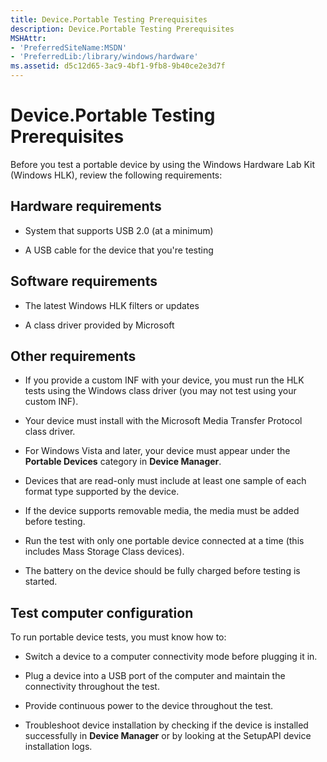 ```yaml
---
title: Device.Portable Testing Prerequisites
description: Device.Portable Testing Prerequisites
MSHAttr:
- 'PreferredSiteName:MSDN'
- 'PreferredLib:/library/windows/hardware'
ms.assetid: d5c12d65-3ac9-4bf1-9fb8-9b40ce2e3d7f
---
```


# Device.Portable Testing Prerequisites


Before you test a portable device by using the Windows Hardware Lab Kit (Windows HLK), review the following requirements:

## <span id="BKMK-HCK-Devfund-hR"></span><span id="bkmk_hck_devfund_hr"></span><span id="BKMK_HCK_DEVFUND_HR"></span>Hardware requirements


-   System that supports USB 2.0 (at a minimum)

-   A USB cable for the device that you're testing

## <span id="BKMK_HCK_Devfund_sR"></span><span id="bkmk_hck_devfund_sr"></span><span id="BKMK_HCK_DEVFUND_SR"></span>Software requirements


-   The latest Windows HLK filters or updates

-   A class driver provided by Microsoft

## <span id="Other_requirements"></span><span id="other_requirements"></span><span id="OTHER_REQUIREMENTS"></span>Other requirements


-   If you provide a custom INF with your device, you must run the HLK tests using the Windows class driver (you may not test using your custom INF).

-   Your device must install with the Microsoft Media Transfer Protocol class driver.

-   For Windows Vista and later, your device must appear under the **Portable Devices** category in **Device Manager**.

-   Devices that are read-only must include at least one sample of each format type supported by the device.

-   If the device supports removable media, the media must be added before testing.

-   Run the test with only one portable device connected at a time (this includes Mass Storage Class devices).

-   The battery on the device should be fully charged before testing is started.

## <span id="BKMK_HCK_Devfund_tC"></span><span id="bkmk_hck_devfund_tc"></span><span id="BKMK_HCK_DEVFUND_TC"></span>Test computer configuration


To run portable device tests, you must know how to:

-   Switch a device to a computer connectivity mode before plugging it in.

-   Plug a device into a USB port of the computer and maintain the connectivity throughout the test.

-   Provide continuous power to the device throughout the test.

-   Troubleshoot device installation by checking if the device is installed successfully in **Device Manager** or by looking at the SetupAPI device installation logs.

 

 






